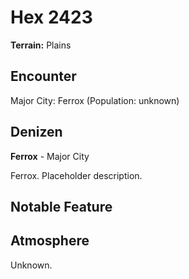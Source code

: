 # Hex 2423

**Terrain:** Plains

## Encounter
Major City: Ferrox (Population: unknown)

## Denizen
**Ferrox** - Major City

Ferrox. Placeholder description.

## Notable Feature


## Atmosphere
Unknown.

